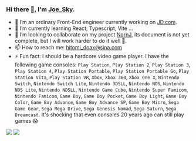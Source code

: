 ### Hi there 👋, I'm [Joe_Sky](https://www.zhihu.com/people/zhou-tao-49-55).

<!--
**joe-sky/joe-sky** is a ✨ _special_ ✨ repository because its `README.md` (this file) appears on your GitHub profile.

Here are some ideas to get you started:

- 🔭 I’m currently working on ...
- 🌱 I’m currently learning ...
- 👯 I’m looking to collaborate on ...
- 🤔 I’m looking for help with ...
- 💬 Ask me about ...
- 📫 How to reach me: ...
- 😄 Pronouns: ...
- ⚡ Fun fact: ...
-->

- 🔭 I’m an ordinary Front-End engineer currently working on [JD.com](https://www.jd.com/).
- 🌱 I’m currently learning React, Typescript, Vite ...
- 👯 I’m looking to collaborate on my project [NornJ](https://github.com/joe-sky/nornj), its document is not yet complete, but I will work harder to do it well 💪.
- 📫 How to reach me: hitomi_doax@sina.com
- ⚡ Fun fact: I should be a hardcore video game player. I have the following game consoles: `Play Station`, `Play Station 2`, `Play Station 3`, `Play Station 4`, `Play Station Portable`, `Play Station Portable Go`, `Play Station Vita`, `Play Station VR`, `Xbox`, `Xbox 360`, `Xbox One X`, `Nintendo Switch`, `Nintendo Switch Lite`, `Nintendo 3DSLL`, `Nintendo NDS`, `Nintendo NDS Lite`, `Nintendo NDSLL`, `Nintendo Game Cube`, `Nintendo Super Famicom`, `Nintendo Famicom`, `Game Boy`, `Game Boy Pocket`, `Game Boy Light`, `Game Boy Color`, `Game Boy Advance`, `Game Boy Advance SP`, `Game Boy Micro`, `Sega Game Gear`, `Sega Mega Drive`, `Sega Genesis Nomad`, `Sega Saturn`, `Sega Dreamcast`. It's shocking that even consoles 20 years ago can still play games 😱

<img  src="https://github-readme-stats.vercel.app/api?username=joe-sky&show_icons=true&hide_title=true" />
<img  src="https://github-readme-stats.vercel.app/api/top-langs/?username=joe-sky&hide_langs_below=1" />
